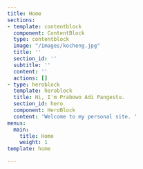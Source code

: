 ```yaml
---
title: Home
sections:
- template: contentblock
  component: ContentBlock
  type: contentblock
  image: "/images/kocheng.jpg"
  title: ''
  section_id: ''
  subtitle: ''
  content: ''
  actions: []
- type: heroblock
  template: heroblock
  title: Hi, I'm Prabowo Adi Pangestu.
  section_id: hero
  component: HeroBlock
  content: 'Welcome to my personal site. '
menus:
  main:
    title: Home
    weight: 1
template: home

---
```

